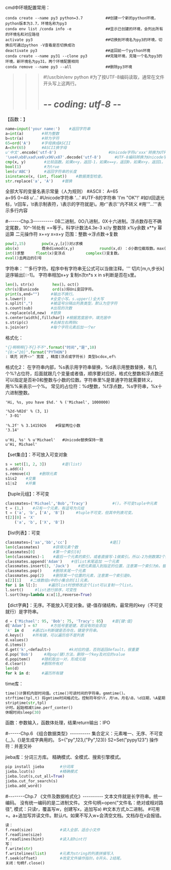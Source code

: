cmd中环境配置常用：
```conda
conda create --name py3 python=3.7          ##创建一个新的python环境，python版本为3.7，环境名称为py3
conda env list /conda info -e               ##显示已创建的环境，会列出所有的环境名和对应路径
activate py3                                ##切换到环境名为py3的环境，切换后可通过python -V查看是否切换成功
deactivate py3                              ##返回前一个python环境
conda create --name py31 --clone py3        ##克隆环境，克隆一个名为py3的环境，新环境名为py31，两个环境配置相同
conda remove --name py3 --all               ##删除py3环境
```

>>>#!/usr/bin/env python     		#为了按UTF-8编码读取，通常在文件开头写上这两行。
>>># -*- coding: utf-8 -*-


【函数：】
```python
name=input('your name:')    #返回字符串
a=int(a)    	#转为整数
b=str(a)    	#转为字符
65=ord('A')    	#字母换成ASCII
A=chr(65)      	#ASCII换字母
u'中文'.encode('utf-8')                     	#Unicode字符u'xxx'转换为UTF-8编码
'\xe4\xb8\xad\xe6\x96\x87'.decode('utf-8')    	#UTF-8编码转换为Unicode字符
cmp(x, y)        #比较函数。如果x<y，返回-1，如果x==y，返回0，如果x>y，返回1。
bool(1)          #为true
len(u'ABC')      #返回字符串的长度
isinstance(x, (int, float))    #数据类型检查。
str.replace('a', 'A')    #替换
```

全部大写的变量名表示常量（人为规则）
#ASCII：	A=65  
			a=95
			0=48
u'...'    #Unicode字符串
'...'     #UTF-8的字符串
'I\'m \"OK\"!'    	#如\t回退光标，\r回车，\t表示制表符，\\表示的字符就是\。用r''表示''内不转义
					#用'''...'''表示多行内容
	
#------Chp.3----------
0B二进制，0O八进制，0X十六进制。浮点数存在不确定尾数，10^-16处有
==等于。科学计数法4.3e-3
x//y 整数除		x%y余数		x**y 幂运算
二元操作符		x+=y x=x+y
范围：整数->浮点数->复数
```python
pow(2,15)		pow(x,y,[z])对z求模
abs(x)			商余divmod(x,y)			round(x,d) ：d小数位截取数。max(a,b,c,d...)
int()求整		float(x)变浮点			complex()变复数。
eval()去两边的引号
```

字符串：
'''多行字符。程序中有字符串无公式可以当做注释。'''
切片[m,n,步长k]		逆序输出[::-1]。
字符串相加x+y		复制n次n*s			x in s判断是否在s里。
```python
len()。str(x)		hex()。oct()
chr(s)变unicode		ord(s)将Uni变回字符。
print(s,end="") 	#输出不换行。
s.lower()			#全变小写。s.upper()全大写
s.split(",")		#被逗号分隔出列表类型，默认为空字符
s.count(sub)		#出现的次数
s.replace(old,new)	#替换
s.center(width[,fillchar]) #根据宽度居中，填充居中
s.strip(c) 			#去掉左右两侧c
s.join(er) 			#每个字符元素后加一个er
```

格式化：
```python
"{}啊啊啊{}不{}不不".format("时间","是",10)
"{0:=^20}".format("PYTHON")
: 填充 对齐<>^ 宽度 , 精度(浮点或字符长) 类型bcdox,ef%
```

格式化2：
在字符串内部，%s表示用字符串替换，%d表示用整数替换，有几个%?占位符，后面就跟几个变量或者值，顺序要对应好。格式化整数和浮点数还可以指定是否补0和整数与小数的位数。字符串里%是普通字符就需要转义，用%%来表示一个%。
常见的占位符：%d整数，%f浮点数，%s字符串，%x十六进制整数。
```
'Hi, %s, you have $%d.' % ('Michael', 1000000)

'%2d-%02d' % (3, 1)
' 3-01'

'%.2f' % 3.1415926    #保留两位小数
'3.14'

u'Hi, %s' % u'Michael'   #Unicode替换保持一致
u'Hi, Michael'
```

【set集合】：不可放入可变对象
```python
s = set([1, 2, 3])       #是(list)
s.add(4)
s.remove(4)    #删除元素
s1&s2    #交集
s1|s2    #并集
```

【tuple元组】：不可变
```python
classmates=('Michael','Bob','Tracy')           #()。不可变tuple中元素
t = (1,)    #只有一个元素，有逗号为元组
t = ('a', 'b', ['A', 'B'])     #tuple不可变，但其中列表可变。
t[2][0] = 'X'
    ('a', 'b', ['X', 'B'])
```

【list列表】：可变
```python
classmates=['aa','bb','cc']                   #是[]
len(classmates)      #获得元素个数
classmates[0]        #第一个索引[0]
len(classmates)-1    #最后一个元素的索引，或者直接写-1做索引。所以-2为倒数第2个。。。
classmates.append('Adam')    #往list末尾追加 一个元素
classmates.insert(3, 'Jack')    #把元素插入到指定的位置，注意第一个索引为0。替换是直接赋值。
classmates.pop()     #删除末尾一个元素
classmates.pop(2)    #删除某一个位置的元素，注意第一个索引是0。
s[2][1]    #二维数组s中的小集合的[1]元素。
for i in l[:]:     #遍历list时想修改这个list可以复制一个list。
l.sort()     #list进行排序，可变性
l.sort(key=lambda x:x[1],reverse=True)
```

【dict字典】：无序。不能放入可变对象。键-值存储结构，最常用的key（不可变就行）是字符串。
```python
d = {'Michael': 95, 'Bob': 75, 'Tracy': 85}    #是{键:值}
d['Adam'] = 67		#方括号里是键，若没有则会添加
'k' in d    #通过in判断键是否存在。键是字符串。
d.keys()	#所有键，可以遍历但不是列表
d.values()
d.items()
d.get('k',<default>)		#k对应的值，否则返回default。很重要
d.pop('Bob')     #用pop(键)方法，删除一个key及对应的value
d.popitem()		#随机取出一对，形成元祖
d.clear()		#删除所有对
len(d)
for k in d:		#遍历所有键
```

time库：
```python
time()计算机内部时间值。ctime()可读时间的字符串。gmmtime()。
strftime(tpl,t) 将gmtime时间格式化。控制符年份%Y，月%m，月名%B，%d日期，%A星期，%H小时，%p上下午
striptime(str,tpl)
计时。起始相减time.perf_conter()
休眠时间sleep(30)
```

函数：参数输入，函数体处理，结果return输出：IPO

#------Chp.6 《组合数据类型》----------
集合定义：元素唯一、无序、不可变{,,,}。{}是生成字典用的。
S={"py",123,("Py",123)}
S2=Set("pypy123")
操作符：并差交补

jieba库：分词三方库。
精确模式、全模式、搜索引擎模式。
```python
pip install jieba		#分词库
jieba.lcut(s)			#精确模式
jieba.lcut(s,cut_all=True)
jieba.cut_for_search(s)
jieba.add_word()
```

#--------Chp.7 《文件及数据格式化》----------
文本文件就是长字符串。统一编码。
没有统一编码的是二进制文件。
文件句柄=open("文件名：绝对或相对路径",  模式：只读r，覆盖写w，创建写x，追加写a)  #t文本方式,b二进制。
#可用+。a+追加写并读文件。默认rt。如果不写入w+会清空文档。文档存在x会报错。
```python
读：
f.read(size)			#读入全部，适合小文件
f.readline(size)
f.readlines(hint)		#读入前hint行
写：
f.write(str)
f.writelines(list)		#元素为string的列表拼接写入
f.seek(offset)			#改变文件操作指针。0开头、2结尾。
关闭：句柄f.close()
```










